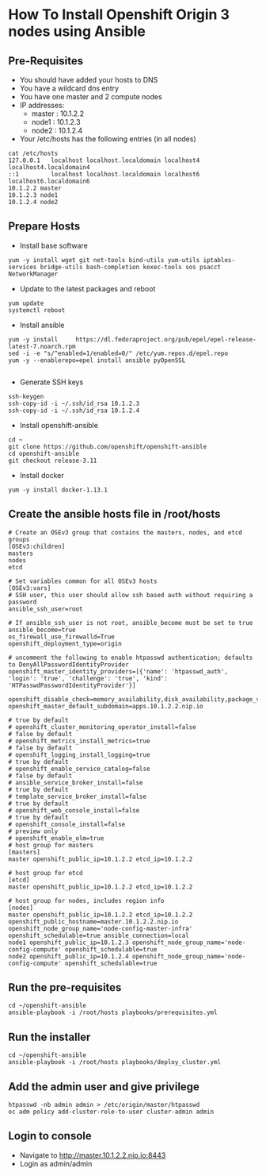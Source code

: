 # How To Install Openshift Origin 3 nodes using Ansible
## Pre-Requisites
- You should have added your hosts to DNS
- You have a wildcard dns entry
- You have one master and 2 compute nodes
- IP addresses:
  - master : 10.1.2.2
  - node1  : 10.1.2.3
  - node2  : 10.1.2.4
- Your /etc/hosts has the following entries (in all nodes)

```
cat /etc/hosts
127.0.0.1   localhost localhost.localdomain localhost4 localhost4.localdomain4
::1         localhost localhost.localdomain localhost6 localhost6.localdomain6
10.1.2.2 master
10.1.2.3 node1
10.1.2.4 node2

```

## Prepare Hosts
- Install base software

```
yum -y install wget git net-tools bind-utils yum-utils iptables-services bridge-utils bash-completion kexec-tools sos psacct NetworkManager
```

- Update to the latest packages and reboot

```
yum update
systemctl reboot
```
- Install ansible

```
yum -y install     https://dl.fedoraproject.org/pub/epel/epel-release-latest-7.noarch.rpm
sed -i -e "s/^enabled=1/enabled=0/" /etc/yum.repos.d/epel.repo
yum -y --enablerepo=epel install ansible pyOpenSSL
   
```
- Generate SSH keys

```
ssh-keygen 
ssh-copy-id -i ~/.ssh/id_rsa 10.1.2.3
ssh-copy-id -i ~/.ssh/id_rsa 10.1.2.4
```

- Install openshift-ansible

```
cd ~
git clone https://github.com/openshift/openshift-ansible
cd openshift-ansible
git checkout release-3.11
```

- Install docker

```
yum -y install docker-1.13.1
```
## Create the ansible hosts file in /root/hosts

```
# Create an OSEv3 group that contains the masters, nodes, and etcd groups
[OSEv3:children]
masters
nodes
etcd

# Set variables common for all OSEv3 hosts
[OSEv3:vars]
# SSH user, this user should allow ssh based auth without requiring a password
ansible_ssh_user=root

# If ansible_ssh_user is not root, ansible_become must be set to true
ansible_become=true
os_firewall_use_firewalld=True
openshift_deployment_type=origin

# uncomment the following to enable htpasswd authentication; defaults to DenyAllPasswordIdentityProvider
openshift_master_identity_providers=[{'name': 'htpasswd_auth', 'login': 'true', 'challenge': 'true', 'kind': 'HTPasswdPasswordIdentityProvider'}]

openshift_disable_check=memory_availability,disk_availability,package_version,docker_image_availability,package_availability,package_update,docker_storage
openshift_master_default_subdomain=apps.10.1.2.2.nip.io

# true by default
# openshift_cluster_monitoring_operator_install=false
# false by default
# openshift_metrics_install_metrics=true
# false by default
# openshift_logging_install_logging=true
# true by default
# openshift_enable_service_catalog=false
# false by default
# ansible_service_broker_install=false
# true by default
# template_service_broker_install=false
# true by default
# openshift_web_console_install=false
# true by default
# openshift_console_install=false
# preview only
# openshift_enable_olm=true
# host group for masters
[masters]
master openshift_public_ip=10.1.2.2 etcd_ip=10.1.2.2

# host group for etcd
[etcd]
master openshift_public_ip=10.1.2.2 etcd_ip=10.1.2.2

# host group for nodes, includes region info
[nodes]
master openshift_public_ip=10.1.2.2 etcd_ip=10.1.2.2 openshift_public_hostname=master.10.1.2.2.nip.io openshift_node_group_name='node-config-master-infra' openshift_schedulable=true ansible_connection=local
node1 openshift_public_ip=10.1.2.3 openshift_node_group_name='node-config-compute' openshift_schedulable=true 
node2 openshift_public_ip=10.1.2.4 openshift_node_group_name='node-config-compute' openshift_schedulable=true
```
## Run the pre-requisites

```
cd ~/openshift-ansible
ansible-playbook -i /root/hosts playbooks/prerequisites.yml
```

## Run the installer

```
cd ~/openshift-ansible
ansible-playbook -i /root/hosts playbooks/deploy_cluster.yml
```
## Add the admin user and give privilege

```
htpasswd -nb admin admin > /etc/origin/master/htpasswd
oc adm policy add-cluster-role-to-user cluster-admin admin
```

## Login to console

- Navigate to http://master.10.1.2.2.nip.io:8443
- Login as admin/admin

